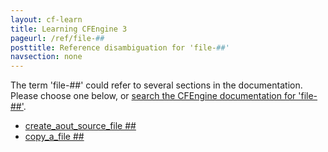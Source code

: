 ```yaml
---
layout: cf-learn
title: Learning CFEngine 3
pageurl: /ref/file-##
posttitle: Reference disambiguation for 'file-##'
navsection: none
---
```


The term 'file-##' could refer to several sections in the documentation. Please choose one below, or
[search the CFEngine documentation for 'file-##'](http://docs.cfengine.com/latest/search.html?q=file-##).

- [create_aout_source_file \#\#](http://docs.cfengine.com/latest/examples-tutorials-file_comparison.html#create_aout_source_file-##)
- [copy_a_file \#\#](http://docs.cfengine.com/latest/examples-tutorials-file_comparison.html#copy_a_file-##)
